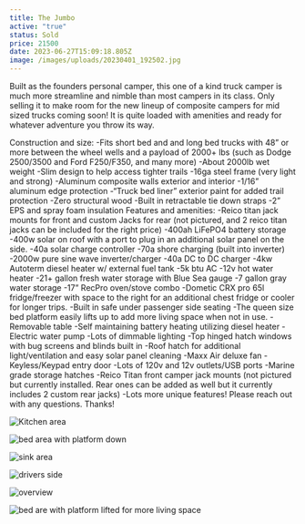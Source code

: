 ```yaml
---
title: The Jumbo
active: "true"
status: Sold
price: 21500
date: 2023-06-27T15:09:18.805Z
image: /images/uploads/20230401_192502.jpg
---
```

Built as the founders personal camper, this one of a kind truck camper is much more streamline and nimble than most campers in its class. Only selling it to make room for the new lineup of composite campers for mid sized trucks coming soon! It is quite loaded with amenities and ready for whatever adventure you throw its way. 

Construction and size:
-Fits short bed and and long bed trucks with 48” or more between the wheel wells and a payload of 2000+ lbs (such as Dodge 2500/3500 and Ford F250/F350, and many more)
-About 2000lb wet weight
-Slim design to help access tighter trails 
-16ga steel frame (very light and strong) 
-Aluminum composite walls exterior and interior
-1/16” aluminum edge protection 
-“Truck bed liner” exterior paint for added trail protection 
-Zero structural wood
-Built in retractable tie down straps
-2” EPS and spray foam insulation 
Features and amenities:
-Reico titan jack mounts for front and custom Jacks for rear (not pictured, and 2 reico titan jacks can be included for the right price)
-400ah LiFePO4 battery storage
-400w solar on roof with a port to plug in an additional solar panel on the side. 
-40a solar charge controller
-70a shore charging (built into inverter) 
-2000w pure sine wave inverter/charger
-40a DC to DC charger
-4kw Autoterm diesel heater w/ external fuel tank
-5k btu AC
-12v hot water heater
-21+ gallon fresh water storage with Blue Sea gauge
-7 gallon gray water storage
-17” RecPro oven/stove combo
-Dometic CRX pro 65l fridge/freezer with space to the right for an additional chest fridge or cooler for longer trips. 
-Built in safe under passenger side seating
-The queen size bed platform easily lifts up to add more living space when not in use. 
-Removable table
-Self maintaining battery heating utilizing diesel heater
-Electric water pump
-Lots of dimmable lighting 
-Top hinged hatch windows with bug screens and blinds built in
-Roof hatch for additional light/ventilation and easy solar panel cleaning
-Maxx Air deluxe fan
-Keyless/Keypad entry door
-Lots of 120v and 12v outlets/USB ports
-Marine grade storage hatches
-Reico Titan front camper jack mounts (not pictured but currently installed. Rear ones can be added as well but it currently includes 2 custom rear jacks)
-Lots more unique features!
Please reach out with any questions.
Thanks!

![](/images/uploads/20230414_160639.jpg "Kitchen area")

![](/images/uploads/20230414_161125.jpg "bed area with platform down ")

![](/images/uploads/20230414_160616.jpg "sink area")

![](/images/uploads/20230220_075912.jpg "drivers side")

![](/images/uploads/20230414_160329.jpg "overview ")

![](/images/uploads/20230414_160529.jpg "bed are with platform lifted for more living space")